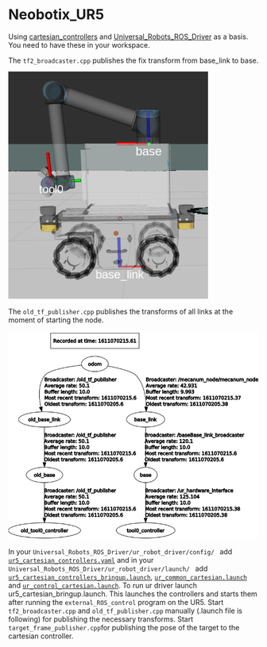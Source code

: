 # Neobotix_UR5

Using [cartesian_controllers][cc_link] and [Universal_Robots_ROS_Driver][driver_link] as a basis.
You need to have these in your workspace.

The ```tf2_broadcaster.cpp``` publishes the fix transform from base_link to base.

![The neobotix platform with frames.][neo_transparent]

The ```old_tf_publisher.cpp``` publishes the transforms of all links at the moment of starting the node.

![The tf_tree from the neobotix platform.][tf_tree]

In your ```Universal_Robots_ROS_Driver/ur_robot_driver/config/ ``` add [```ur5_cartesian_controllers.yaml```][ur5_cartesian_controllers.yaml] and in your ```Universal_Robots_ROS_Driver/ur_robot_driver/launch/ ``` add [```ur5_cartesian_controllers_bringup.launch```][ur5_cartesian_controllers_bringup.launch], [```ur_common_cartesian.launch```][ur_common_cartesian.launch] and [```ur_control_cartesian.launch```][ur_control_cartesian.launch].
To run ur driver launch ur5_cartesian_bringup.launch. This launches the controllers and starts them after running the ```external_ROS_control``` program on the UR5.
Start ```tf2_broadcaster.cpp``` and ```old_tf_publisher.cpp``` manually (.launch file is following) for publishing the necessary transforms.
Start ```target_frame_publisher.cpp```for publishing the pose of the target to the cartesian controller.

[neo_transparent]: etc/neo_transparent.png "The neobotix platform with frames."
[tf_tree]: etc/tf_tree.png "The tf_tree from the neobotix platform."
[ur5_cartesian_controllers.yaml]: config/ur5_cartesian_controllers.yaml "The controllers config."
[ur5_cartesian_controllers_bringup.launch]: launch/ur5_cartesian_controllers_bringup.launch "The launch file for the driver."
[ur_common_cartesian.launch]: launch/ur_common_cartesian.launch "The common-launch file for the driver."
[ur_control_cartesian.launch]: launch/ur_control_cartesian.launch "The control-launch file for the driver."
[cc_link]: https://github.com/fzi-forschungszentrum-informatik/cartesian_controllers "cartesian_controllers from FZI"
[driver_link]: https://github.com/UniversalRobots/Universal_Robots_ROS_Driver "Universal_Robots_ROS_Driver from FZI"
